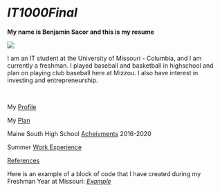 # *IT1000Final*

**My name is Benjamin Sacor and this is my resume**   

![](https://en.wikipedia.org/wiki/Missouri_Tigers#/media/File:Missouri_Tigers_logo.svg)

I am an IT student at the University of Missouri - Columbia, and I am currently a freshman. I played baseball and basketball in highschool and plan on playing club baseball here at Mizzou. I also have interest in investing and entrepreneurship. 

<br />

My [Profile](profile.md)

My [Plan](myplan.md)

Maine South High School [Acheivments](acheivments.md) 2016-2020

Summer [Work Experience](workexperience.md)

[References](references.md)

Here is an example of a block of code that I have created during my Freshman Year at Missouri: [*Example*](codeexample.md)
